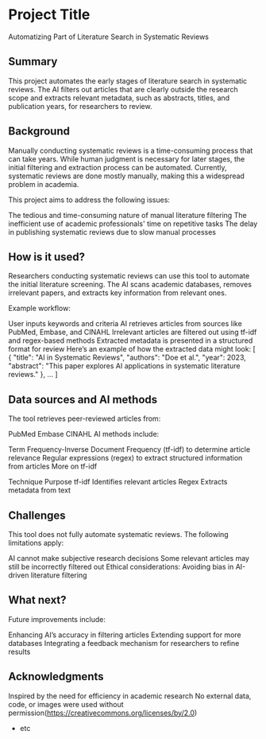 # Project Title

Automatizing Part of Literature Search in Systematic Reviews

## Summary

This project automates the early stages of literature search in systematic reviews. The AI filters out articles that are clearly outside the research scope and extracts relevant metadata, such as abstracts, titles, and publication years, for researchers to review. 


## Background

Manually conducting systematic reviews is a time-consuming process that can take years. While human judgment is necessary for later stages, the initial filtering and extraction process can be automated. Currently, systematic reviews are done mostly manually, making this a widespread problem in academia.

This project aims to address the following issues:

The tedious and time-consuming nature of manual literature filtering
The inefficient use of academic professionals' time on repetitive tasks
The delay in publishing systematic reviews due to slow manual processes


## How is it used?

Researchers conducting systematic reviews can use this tool to automate the initial literature screening. The AI scans academic databases, removes irrelevant papers, and extracts key information from relevant ones.

Example workflow:

User inputs keywords and criteria
AI retrieves articles from sources like PubMed, Embase, and CINAHL
Irrelevant articles are filtered out using tf-idf and regex-based methods
Extracted metadata is presented in a structured format for review
Here’s an example of how the extracted data might look:
[
  {
    "title": "AI in Systematic Reviews",
    "authors": "Doe et al.",
    "year": 2023,
    "abstract": "This paper explores AI applications in systematic literature reviews."
  },
  ...
]

## Data sources and AI methods
The tool retrieves peer-reviewed articles from:

PubMed
Embase
CINAHL
AI methods include:

Term Frequency-Inverse Document Frequency (tf-idf) to determine article relevance
Regular expressions (regex) to extract structured information from articles
More on tf-idf

Technique	Purpose
tf-idf	Identifies relevant articles
Regex	Extracts metadata from text


## Challenges

This tool does not fully automate systematic reviews. The following limitations apply:

AI cannot make subjective research decisions
Some relevant articles may still be incorrectly filtered out
Ethical considerations: Avoiding bias in AI-driven literature filtering

## What next?

Future improvements include:

Enhancing AI’s accuracy in filtering articles
Extending support for more databases
Integrating a feedback mechanism for researchers to refine results


## Acknowledgments

Inspired by the need for efficiency in academic research
No external data, code, or images were used without permission(https://creativecommons.org/licenses/by/2.0)
* etc
